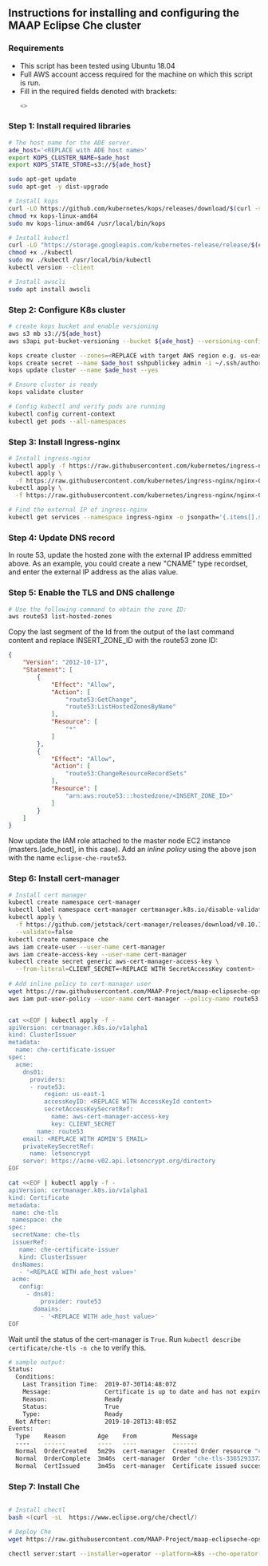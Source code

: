 ## Instructions for installing and configuring the MAAP Eclipse Che cluster

### Requirements
- This script has been tested using Ubuntu 18.04
- Full AWS account access required for the machine on which this script is run.
- Fill in the required fields denoted with brackets: 
  ```bash
  <>
  ```

### Step 1: Install required libraries

```bash
# The host name for the ADE server.
ade_host='<REPLACE with ADE host name>'
export KOPS_CLUSTER_NAME=$ade_host
export KOPS_STATE_STORE=s3://${ade_host}

sudo apt-get update
sudo apt-get -y dist-upgrade

# Install kops
curl -LO https://github.com/kubernetes/kops/releases/download/$(curl -s https://api.github.com/repos/kubernetes/kops/releases/latest | grep tag_name | cut -d '"' -f 4)/kops-linux-amd64
chmod +x kops-linux-amd64
sudo mv kops-linux-amd64 /usr/local/bin/kops

# Install kubectl
curl -LO "https://storage.googleapis.com/kubernetes-release/release/$(curl -s https://storage.googleapis.com/kubernetes-release/release/stable.txt)/bin/linux/amd64/kubectl"
chmod +x ./kubectl
sudo mv ./kubectl /usr/local/bin/kubectl
kubectl version --client

# Install awscli
sudo apt install awscli
```

### Step 2: Configure K8s cluster

```bash
# create kops bucket and enable versioning
aws s3 mb s3://${ade_host}
aws s3api put-bucket-versioning --bucket ${ade_host} --versioning-configuration Status=Enabled

kops create cluster --zones=<REPLACE with target AWS region e.g. us-east-1a> --name=$ade_host
kops create secret --name $ade_host sshpublickey admin -i ~/.ssh/authorized_keys 
kops update cluster --name $ade_host --yes

# Ensure cluster is ready 
kops validate cluster

# Config kubectl and verify pods are running
kubectl config current-context
kubectl get pods --all-namespaces
```

### Step 3: Install Ingress-nginx

```bash
# Install ingress-nginx
kubectl apply -f https://raw.githubusercontent.com/kubernetes/ingress-nginx/nginx-0.26.1/deploy/static/mandatory.yaml
kubectl apply \
  -f https://raw.githubusercontent.com/kubernetes/ingress-nginx/nginx-0.26.1/deploy/static/provider/aws/service-l4.yaml     
kubectl apply \
  -f https://raw.githubusercontent.com/kubernetes/ingress-nginx/nginx-0.26.1/deploy/static/provider/aws/patch-configmap-l4.yaml

# Find the external IP of ingress-nginx
kubectl get services --namespace ingress-nginx -o jsonpath='{.items[].status.loadBalancer.ingress[0].hostname}'
```

### Step 4: Update DNS record

In route 53, update the hosted zone with the external IP address emmitted above. As an example, you could create a new "CNAME" type recordset, and enter the external IP address as the alias value.

### Step 5: Enable the TLS and DNS challenge

```bash
# Use the following command to obtain the zone ID:
aws route53 list-hosted-zones
```
Copy the last segment of the Id from the output of the last command  content and replace INSERT_ZONE_ID with the route53 zone ID:
```json
{
    "Version": "2012-10-17",
    "Statement": [
        {
            "Effect": "Allow",
            "Action": [
                "route53:GetChange",
                "route53:ListHostedZonesByName"
            ],
            "Resource": [
                "*"
            ]
        },
        {
            "Effect": "Allow",
            "Action": [
                "route53:ChangeResourceRecordSets"
            ],
            "Resource": [
                "arn:aws:route53:::hostedzone/<INSERT_ZONE_ID>"
            ]
        }
    ]
}
```

Now update the IAM role attached to the master node EC2 instance (masters.[ade_host], in this case). Add an *inline policy* using the above json with the name `eclipse-che-route53`.

### Step 6: Install cert-manager 

```bash
# Install cert manager
kubectl create namespace cert-manager
kubectl label namespace cert-manager certmanager.k8s.io/disable-validation=true
kubectl apply \
  -f https://github.com/jetstack/cert-manager/releases/download/v0.10.1/cert-manager.yaml \
  --validate=false
kubectl create namespace che
aws iam create-user --user-name cert-manager
aws iam create-access-key --user-name cert-manager
kubectl create secret generic aws-cert-manager-access-key \
  --from-literal=CLIENT_SECRET=<REPLACE WITH SecretAccessKey content> -n cert-manager
  
# Add inline policy to cert-manager user
wget https://raw.githubusercontent.com/MAAP-Project/maap-eclipseche-ops/master/k8s-cluster/cert-mgr_additional_permissions.json
aws iam put-user-policy --user-name cert-manager --policy-name route53 --policy-document file://cert-mgr_additional_permissions.json


cat <<EOF | kubectl apply -f -
apiVersion: certmanager.k8s.io/v1alpha1
kind: ClusterIssuer
metadata:
  name: che-certificate-issuer
spec:
  acme:
    dns01:
      providers:
      - route53:
          region: us-east-1
          accessKeyID: <REPLACE WITH AccessKeyId content>
          secretAccessKeySecretRef:
            name: aws-cert-manager-access-key
            key: CLIENT_SECRET
        name: route53
    email: <REPLACE WITH ADMIN'S EMAIL>
    privateKeySecretRef:
      name: letsencrypt
    server: https://acme-v02.api.letsencrypt.org/directory
EOF

cat <<EOF | kubectl apply -f -
apiVersion: certmanager.k8s.io/v1alpha1
kind: Certificate
metadata:
 name: che-tls
 namespace: che
spec:
 secretName: che-tls
 issuerRef:
   name: che-certificate-issuer
   kind: ClusterIssuer
 dnsNames:
   - '<REPLACE WITH ade_host value>'
 acme:
   config:
     - dns01:
         provider: route53
       domains:
         - '<REPLACE WITH ade_host value>'
EOF
```

Wait until the status of the cert-manager is `True`. Run `kubectl describe certificate/che-tls -n che` to verify this.

```bash
# sample output:
Status:
  Conditions:
    Last Transition Time:  2019-07-30T14:48:07Z
    Message:               Certificate is up to date and has not expired
    Reason:                Ready
    Status:                True
    Type:                  Ready
  Not After:               2019-10-28T13:48:05Z
Events:
  Type    Reason         Age    From          Message
  ----    ------         ----   ----          -------
  Normal  OrderCreated   5m29s  cert-manager  Created Order resource "che-tls-3365293372"
  Normal  OrderComplete  3m46s  cert-manager  Order "che-tls-3365293372" completed successfully
  Normal  CertIssued     3m45s  cert-manager  Certificate issued successfully
 ```

### Step 7: Install Che

```bash

# Install chectl
bash <(curl -sL  https://www.eclipse.org/che/chectl/)

# Deploy Che
wget https://raw.githubusercontent.com/MAAP-Project/maap-eclipseche-ops/master/k8s-cluster/maap-k8sconfig-patch.yaml

chectl server:start --installer=operator --platform=k8s --che-operator-cr-patch-yaml=maap-k8sconfig-patch.yaml --domain=${ade_host} --multiuser
